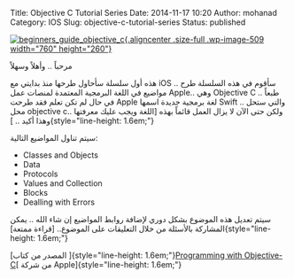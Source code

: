 Title: Objective C Tutorial Series
Date: 2014-11-17 10:20
Author: mohanad
Category: IOS
Slug: objective-c-tutorial-series
Status: published

[![beginners\_guide\_objective\_c](http://mycodee.com/wp-content/uploads/2014/11/beginners_guide_objective_c.png){.aligncenter .size-full .wp-image-509 width="760" height="260"}](http://mycodee.com/wp-content/uploads/2014/11/beginners_guide_objective_c.png)

مرحباً .. وأهلاً وسهلاً 

هذه أول سلسلة سأحاول طرحها منذ بدايتي مع iOS .. سأقوم في هذه السلسلة طرح مواضيع في اللغة البرمجية المعتمدة لمنصات عمل Apple.. وهي Objective C .. طبعاً في حال لم تكن تعلم فقد طرحت Apple لغة برمجية جديدة اسمها Swift .. والتي ستحل محل objective c.. ولكن حتى الآن لا يزال العمل قائماً بهذه [اللغة ويجب عليك معرفتها وهذا أكيد .. ]{style="line-height: 1.6em;"}

سيتم تناول المواضيع التالية:

-   Classes and Objects
-   Data
-   Protocols
-   Values and Collection
-   Blocks
-   Dealling with Errors

سيتم تعديل هذه الموضوع بشكل دوري لإضافة روابط المواضيع إن شاء الله .. يمكن المشاركة بالأسئلة من خلال التعليقات على الموضوع.. [قراءة ممتعة]{style="line-height: 1.6em;"}

[المصدر من كتاب ]{style="line-height: 1.6em;"}[Programming with Objective-C](https://developer.apple.com/library/mac/documentation/cocoa/conceptual/ProgrammingWithObjectiveC/ProgrammingWithObjectiveC.pdf)[ من شركة Apple]{style="line-height: 1.6em;"}
